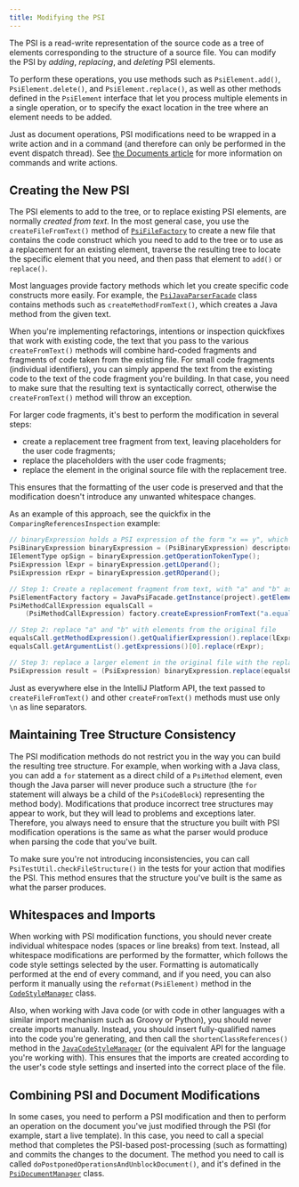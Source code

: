 ```yaml
---
title: Modifying the PSI
---
```

<!-- Copyright 2000-2020 JetBrains s.r.o. and other contributors. Use of this source code is governed by the Apache 2.0 license that can be found in the LICENSE file. -->

The PSI is a read-write representation of the source code as a tree of elements corresponding to the structure of a source file.
You can modify the PSI by *adding*, *replacing*, and *deleting* PSI elements.

To perform these operations, you use methods such as `PsiElement.add()`, `PsiElement.delete()`, and `PsiElement.replace()`, as well as other methods defined in the `PsiElement` interface that let you process multiple elements in a single operation, or to specify the exact location in the tree where an element needs to be added.

Just as document operations, PSI modifications need to be wrapped in a write action and in a command (and therefore can only be performed in the event dispatch thread).
See [the Documents article](documents.md#what-are-the-rules-of-working-with-documents) for more information on commands and write actions.

## Creating the New PSI

The PSI elements to add to the tree, or to replace existing PSI elements, are normally *created from text*.
In the most general case, you use the `createFileFromText()` method of [`PsiFileFactory`](upsource:///platform/core-api/src/com/intellij/psi/PsiFileFactory.java) to create a new file that contains the code construct which you need to add to the tree or to use as a replacement for an existing element, traverse the resulting tree to locate the specific element that you need, and then pass that element to `add()` or `replace()`.

Most languages provide factory methods which let you create specific code constructs more easily.
For example, the [`PsiJavaParserFacade`](upsource:///java/java-psi-api/src/com/intellij/psi/PsiJavaParserFacade.java) class contains methods such as `createMethodFromText()`, which creates a Java method from the given text.

When you're implementing refactorings, intentions or inspection quickfixes that work with existing code, the text that you pass to the various `createFromText()` methods will combine hard-coded fragments and fragments of code taken from the existing file.
For small code fragments (individual identifiers), you can simply append the text from the existing code to the text of the code fragment you're building.
In that case, you need to make sure that the resulting text is syntactically correct, otherwise the `createFromText()` method will throw an exception.

For larger code fragments, it's best to perform the modification in several steps:

 * create a replacement tree fragment from text, leaving placeholders for the user code fragments;
 * replace the placeholders with the user code fragments;
 * replace the element in the original source file with the replacement tree.

This ensures that the formatting of the user code is preserved and that the modification doesn't introduce any unwanted whitespace changes.

As an example of this approach, see the quickfix in the `ComparingReferencesInspection` example:

```java
// binaryExpression holds a PSI expression of the form "x == y", which needs to be replaced with "x.equals(y)"
PsiBinaryExpression binaryExpression = (PsiBinaryExpression) descriptor.getPsiElement();
IElementType opSign = binaryExpression.getOperationTokenType();
PsiExpression lExpr = binaryExpression.getLOperand();
PsiExpression rExpr = binaryExpression.getROperand();

// Step 1: Create a replacement fragment from text, with "a" and "b" as placeholders
PsiElementFactory factory = JavaPsiFacade.getInstance(project).getElementFactory();
PsiMethodCallExpression equalsCall =
    (PsiMethodCallExpression) factory.createExpressionFromText("a.equals(b)", null);

// Step 2: replace "a" and "b" with elements from the original file
equalsCall.getMethodExpression().getQualifierExpression().replace(lExpr);
equalsCall.getArgumentList().getExpressions()[0].replace(rExpr);

// Step 3: replace a larger element in the original file with the replacement tree
PsiExpression result = (PsiExpression) binaryExpression.replace(equalsCall);
```

Just as everywhere else in the IntelliJ Platform API, the text passed to `createFileFromText()` and other `createFromText()` methods must use only `\n` as line separators.


## Maintaining Tree Structure Consistency

The PSI modification methods do not restrict you in the way you can build the resulting tree structure.
For example, when working with a Java class, you can add a `for` statement as a direct child of a `PsiMethod` element, even though the Java parser will never produce such a structure (the `for` statement will always be a child of the `PsiCodeBlock`) representing the method body).
Modifications that produce incorrect tree structures may appear to work, but they will lead to problems and exceptions later.
Therefore, you always need to ensure that the structure you built with PSI modification operations is the same as what the parser would produce when parsing the code that you've built.

To make sure you're not introducing inconsistencies, you can call `PsiTestUtil.checkFileStructure()` in the tests for your action that modifies the PSI.
This method ensures that the structure you've built is the same as what the parser produces.


## Whitespaces and Imports

When working with PSI modification functions, you should never create individual whitespace nodes (spaces or line breaks) from text.
Instead, all whitespace modifications are performed by the formatter, which follows the code style settings selected by the user.
Formatting is automatically performed at the end of every command, and if you need, you can also perform it manually using the `reformat(PsiElement)` method in the [`CodeStyleManager`](upsource:///platform/core-api/src/com/intellij/psi/codeStyle/CodeStyleManager.java) class.

Also, when working with Java code (or with code in other languages with a similar import mechanism such as Groovy or Python), you should never create imports manually.
Instead, you should insert fully-qualified names into the code you're generating, and then call the `shortenClassReferences()` method in the  [`JavaCodeStyleManager`](upsource:///java/java-psi-api/src/com/intellij/psi/codeStyle/JavaCodeStyleManager.java) (or the equivalent API for the language you're working with).
This ensures that the imports are created according to the user's code style settings and inserted into the correct place of the file.


## Combining PSI and Document Modifications

In some cases, you need to perform a PSI modification and then to perform an operation on the document you've just modified through the PSI (for example, start a live template).
In this case, you need to call a special method that completes the PSI-based post-processing (such as formatting) and commits the changes to the document.
The method you need to call is called `doPostponedOperationsAndUnblockDocument()`, and it's defined in the [`PsiDocumentManager`](upsource:///platform/core-api/src/com/intellij/psi/PsiDocumentManager.java) class.
